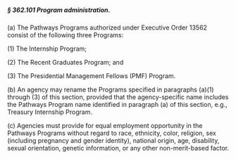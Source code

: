 ##### § 362.101 Program administration. #####

(a) The Pathways Programs authorized under Executive Order 13562 consist of the following three Programs:

(1) The Internship Program;

(2) The Recent Graduates Program; and

(3) The Presidential Management Fellows (PMF) Program.

(b) An agency may rename the Programs specified in paragraphs (a)(1) through (3) of this section, provided that the agency-specific name includes the Pathways Program name identified in paragraph (a) of this section, e.g., Treasury Internship Program.

(c) Agencies must provide for equal employment opportunity in the Pathways Programs without regard to race, ethnicity, color, religion, sex (including pregnancy and gender identity), national origin, age, disability, sexual orientation, genetic information, or any other non-merit-based factor.